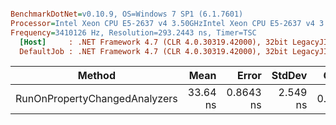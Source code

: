 ``` ini

BenchmarkDotNet=v0.10.9, OS=Windows 7 SP1 (6.1.7601)
Processor=Intel Xeon CPU E5-2637 v4 3.50GHzIntel Xeon CPU E5-2637 v4 3.50GHz, ProcessorCount=16
Frequency=3410126 Hz, Resolution=293.2443 ns, Timer=TSC
  [Host]     : .NET Framework 4.7 (CLR 4.0.30319.42000), 32bit LegacyJIT-v4.7.2114.0
  DefaultJob : .NET Framework 4.7 (CLR 4.0.30319.42000), 32bit LegacyJIT-v4.7.2114.0


```
 |                        Method |     Mean |     Error |   StdDev |  Gen 0 |  Gen 1 | Allocated |
 |------------------------------ |---------:|----------:|---------:|-------:|-------:|----------:|
 | RunOnPropertyChangedAnalyzers | 33.64 ns | 0.8643 ns | 2.549 ns | 0.0045 | 0.0045 |      24 B |
